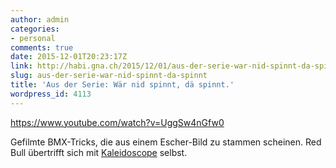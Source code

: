 ```yaml
---
author: admin
categories:
- personal
comments: true
date: 2015-12-01T20:23:17Z
link: http://habi.gna.ch/2015/12/01/aus-der-serie-war-nid-spinnt-da-spinnt/
slug: aus-der-serie-war-nid-spinnt-da-spinnt
title: 'Aus der Serie: Wär nid spinnt, dä spinnt.'
wordpress_id: 4113
---
```


https://www.youtube.com/watch?v=UggSw4nGfw0

Gefilmte BMX-Tricks, die aus einem Escher-Bild zu stammen scheinen.
Red Bull übertrifft sich mit [Kaleidoscope](http://kaleidoscope.redbull.com) selbst.
